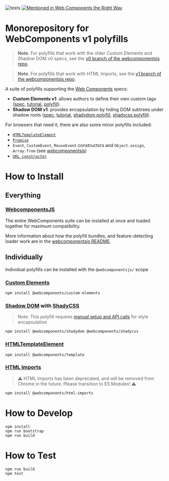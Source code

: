 ![tests](https://github.com/webcomponents/polyfills/workflows/tests/badge.svg?branch=master)
[![Mentioned in Web Components the Right Way](https://awesome.re/mentioned-badge.svg)](https://github.com/mateusortiz/webcomponents-the-right-way)

# Monorepository for WebComponents v1 polyfills

> **Note**. For polyfills that work with the older Custom Elements and Shadow DOM v0 specs,
see the [v0 branch of the webcomponentsjs repo](https://github.com/webcomponents/webcomponentsjs/tree/v0).

> **Note**. For polyfills that work with HTML Imports,
see the [v1 branch of the webcomponentsjs repo](https://github.com/webcomponents/webcomponentsjs/tree/v1).

A suite of polyfills supporting the [Web Components](http://webcomponents.org) specs:

- **Custom Elements v1**: allows authors to define their own custom tags ([spec](https://w3c.github.io/webcomponents/spec/custom/), [tutorial](https://developers.google.com/web/fundamentals/getting-started/primers/customelements), [polyfill](https://github.com/webcomponents/polyfills/tree/master/packages/custom-elements)).
- **Shadow DOM v1**: provides encapsulation by hiding DOM subtrees under shadow roots ([spec](https://w3c.github.io/webcomponents/spec/shadow/), [tutorial](https://developers.google.com/web/fundamentals/getting-started/primers/shadowdom),
[shadydom polyfill](https://github.com/webcomponents/polyfills/tree/master/packages/shadydom), [shadycss polyfill](https://github.com/webcomponents/polyfills/tree/master/packages/shadycss)).

For browsers that need it, there are also some minor polyfills included:
- [`HTMLTemplateElement`](https://github.com/webcomponents/polyfills/tree/master/packages/template)
- [`Promise`](https://github.com/taylorhakes/promise-polyfill)
- `Event`, `CustomEvent`, `MouseEvent` constructors and `Object.assign`, `Array.from`
(see [webcomponentsjs](https://github.com/webcomponents/polyfills/tree/master/packages/webcomponentsjs/src/platform/))
- [`URL constructor`](https://github.com/webcomponents/URL)

# How to Install
## Everything
### [WebcomponentsJS](https://github.com/webcomponents/polyfills/tree/master/packages/webcomponentsjs)
The entire WebComponents suite can be installed at once and loaded together for maximum compatibility.

More information about how the polyfill bundles, and feature-detecting loader work are in the [webcomponentsjs README](https://github.com/webcomponents/polyfills/tree/master/packages/webcomponentsjs#how-to-use).

## Individually
Individual polyfills can be installed with the `@webcomponentsjs/` scope

### [Custom Elements](https://github.com/webcomponents/polyfills/tree/master/packages/custom-elements)
```
npm install @webcomponents/custom-elements
```

### [Shadow DOM](https://github.com/webcomponents/polyfills/tree/master/packages/shadydom) with [ShadyCSS](https://github.com/webcomponents/polyfills/tree/master/packages/shadycss)
> Note: This polyfill requires [manual setup and API calls](https://github.com/webcomponents/polyfills/tree/master/packages/shadycss/README.md) for style encapsulation

```
npm install @webcomponents/shadydom @webcomponents/shadycss
```

### [HTMLTemplateElement](https://github.com/webcomponents/polyfills/tree/master/packages/template)

```
npm install @webcomponents/template
```

### [HTML Imports](https://github.com/webcomponents/polyfills/tree/master/packages/html-imports)
>⚠️ HTML Imports has been deprecated, and will be removed from Chrome in the future. Please transition to ES Modules! ⚠️

```
npm install @webcomponents/html-imports
```

# How to Develop
```
npm install
npm run bootstrap
npm run build
```

# How to Test
```
npm run build
npm test
```
